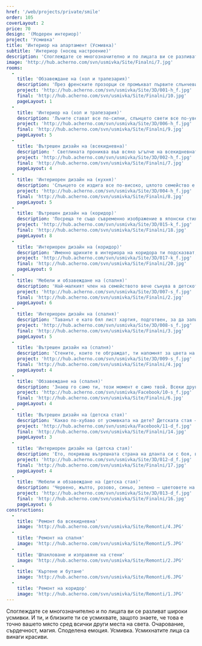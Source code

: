 ```yaml
---
href: '/web/projects/private/smile'
order: 105
coverLayout: 2
price: 70
design: '(Модерен интериор)'
project: 'Усмивка'
title: 'Интериор на апартамент (Усмивка)'
subtitle: 'Интериор (носещ настроение)'
description: 'Споглеждате се многозначително и по лицата ви се разливат широки усмивки. И ти, и близките ти се усмихвате, защото знаете, че това е точно вашето място сред всички други места на света. Очарование, сърдечност, магия. Споделена емоция. Усмивка. Усмихнатите лица са винаги красиви..'
image: 'http://hub.acherno.com/svn/usmivka/Site/Finalni/7.jpg'
rooms:
  -
    title: 'Обзавеждане на (хол и трапезария)'
    description: 'През френските прозорци се промъкват първите слънчеви лъчи и съживяват миниатюрните частици във въздуха, които обикновено са невидими за очите. '
    project: 'http://hub.acherno.com/svn/usmivka/Site/3D/001-h_f.jpg'
    final: 'http://hub.acherno.com/svn/usmivka/Site/Finalni/10.jpg'
    pageLayout: 1
  -
    title: 'Интериор на (хол и трапезария)'
    description: 'Лъчите стават все по-силни, слънцето свети все по-уверено, насърчено от твоята усмивка.'
    project: 'http://hub.acherno.com/svn/usmivka/Site/3D/006-h_f.jpg'
    final: 'http://hub.acherno.com/svn/usmivka/Site/Finalni/9.jpg'
    pageLayout: 5
  -
    title: 'Вътрешен дизайн на (всекидневна)'
    description: ' Светлината прониква във всяко ъгълче на всекидневната.'
    project: 'http://hub.acherno.com/svn/usmivka/Site/3D/002-h_f.jpg'
    final: 'http://hub.acherno.com/svn/usmivka/Site/Finalni/7.jpg'
    pageLayout: 4
  -
    title: 'Интериорен дизайн на (кухня)'
    description: 'Слънцето се издига все по-високо, цялото семейство е вече будно. Приготвяте закуската заедно, като на игра: някои помагат с действия, други – със съвети, а трети – със споделяне на желания. Това също не е малко, нали? Хапвате заедно и се зареждате с енергия и усмивки, с които ще посрещнете новите предизвикателства.'
    project: 'http://hub.acherno.com/svn/usmivka/Site/3D/004-h_f.jpg'
    final: 'http://hub.acherno.com/svn/usmivka/Site/Finalni/8.jpg'
    pageLayout: 5
  -
    title: 'Вътрешен дизайн на (коридор)'
    description: 'Посреща те също съвременно изображение в японски стил – загадъчен поглед, чувствено развята черна коса, крехък и неземно красив черешов цвят. Е, добре дошъл!'
    project: 'http://hub.acherno.com/svn/usmivka/Site/3D/015-k_f.jpg'
    final: 'http://hub.acherno.com/svn/usmivka/Site/Finalni/18.jpg'
    pageLayout: 8
  -
    title: 'Интериорен дизайн на (коридор)'
    description: 'Именно щрихите в интериора на коридора ти подсказват, че вече си вкъщи: неутрално бяло, огледална повърхност и сиво матово покритие, съчетани с топлината на светлото дърво'
    project: 'http://hub.acherno.com/svn/usmivka/Site/3D/017-k_f.jpg'
    final: 'http://hub.acherno.com/svn/usmivka/Site/Finalni/20.jpg'
    pageLayout: 9
  -
    title: 'Мебели и обзавеждане на (спалня)'
    description: 'Най-малкият член на семейството вече сънува в детското легло в спалнята. Хармония, красота и покой. Избираш подходяща светлина, отпускаш се в удобното легло и забравяш за всичко извън тази стая.'
    project: 'http://hub.acherno.com/svn/usmivka/Site/3D/007-s_f.jpg'
    final: 'http://hub.acherno.com/svn/usmivka/Site/Finalni/2.jpg'
    pageLayout: 6
  -
    title: 'Интериорен дизайн на (спалня)'
    description: 'Таванът е като бял лист хартия, подготвен, за да запишеш идеите, спомените, мечтите си.'
    project: 'http://hub.acherno.com/svn/usmivka/Site/3D/008-s_f.jpg'
    final: 'http://hub.acherno.com/svn/usmivka/Site/Finalni/3.jpg' 
    pageLayout: 5
  -
    title: 'Вътрешен дизайн на (спалня)'
    description: 'Стените, които те обграждат, ти напомнят за цвета на канелата, за наситения й сладостен аромат, за екзотичния пазар за подправки в Истанбул.'
    project: 'http://hub.acherno.com/svn/usmivka/Site/3D/009-s_f.jpg'
    final: 'http://hub.acherno.com/svn/usmivka/Site/Finalni/4.jpg'
    pageLayout: 4
  -
    title: 'Обзавеждане на (спалня)'
    description: 'Знаеш го само ти, този момент е само твой. Всеки друг вижда просто стени.'
    project: 'http://hub.acherno.com/svn/usmivka/Facebook/10-s_f.jpg'
    final: 'http://hub.acherno.com/svn/usmivka/Site/Finalni/6.jpg'
    pageLayout: 4
  -
    title: 'Вътрешен дизайн на (детска стая)'
    description: 'Какво по-хубаво от усмивката на дете? Детската стая – единствената стая в дома, събираща толкова първи моменти на открития и преживявания, смайващи детското съзнание.'
    project: 'http://hub.acherno.com/svn/usmivka/Facebook/11-d_f.jpg'
    final: 'http://hub.acherno.com/svn/usmivka/Site/Finalni/14.jpg'
    pageLayout: 3
  -
    title: 'Интериорен дизайн на (детска стая)'
    description: 'Ето, покриваш вътрешната страна на дланта си с боя, внимателно пристискаш ръчичка към стената и е готово – това е твоят отпечатък, това си ти тук и сега, това е любимият ти цвят, а този до него – любимият цвят на най-добрия ти приятел, отпечатъкът на неговата ръка.'
    project: 'http://hub.acherno.com/svn/usmivka/Site/3D/012-d_f.jpg'
    final: 'http://hub.acherno.com/svn/usmivka/Site/Finalni/17.jpg'
    pageLayout: 4
  -
    title: 'Мебели и обзавеждане на (детска стая)'
    description: 'Червено, жълто, розово, синьо, зелено – цветовете на цветята, на плодовете и зеленчуците, на шарените бонбони, на фантастичните литературни и анимационни герои: симпатичните извънземни, мечото семейство, сънчовците, колите, самолетите и всички останали странни вълшебни създания, животинчета или оживели предмети, населяващи страната на въображението на най-малките.'
    project: 'http://hub.acherno.com/svn/usmivka/Site/3D/013-d_f.jpg'
    final: 'http://hub.acherno.com/svn/usmivka/Site/Finalni/16.jpg'
    pageLayout: 6
constructions:
  -
    title: 'Ремонт ба всекидневна'
    image: 'http://hub.acherno.com/svn/usmivka/Site/Remonti/4.JPG'
  -
    title: 'Ремонт на спалня'
    image: 'http://hub.acherno.com/svn/usmivka/Site/Remonti/5.JPG'
  -
    title: 'Шпакловане и изправяне на стени'
    image: 'http://hub.acherno.com/svn/usmivka/Site/Remonti/2.JPG'
  -
    title: 'Къртене и бутане'
    image: 'http://hub.acherno.com/svn/usmivka/Site/Remonti/6.JPG'
  -
    title: 'Ремонт на коридор'
    image: 'http://hub.acherno.com/svn/usmivka/Site/Remonti/1.JPG'
---
```

Споглеждате се многозначително и по лицата ви се разливат широки усмивки. И ти, и близките ти се усмихвате, защото знаете, че това е точно вашето място сред всички други места на света. Очарование, сърдечност, магия. Споделена емоция. Усмивка. Усмихнатите лица са винаги красиви.
